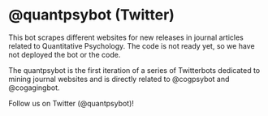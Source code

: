# @quantpsybot (Twitter)

This bot scrapes different websites for new releases in journal articles related to Quantitative Psychology. The code is not ready yet, so we have not deployed the bot or the code.

The quantpsybot is the first iteration of a series of Twitterbots dedicated to mining journal websites and is directly related to @cogpsybot and @cogagingbot.

Follow us on Twitter (@quantpsybot)!
